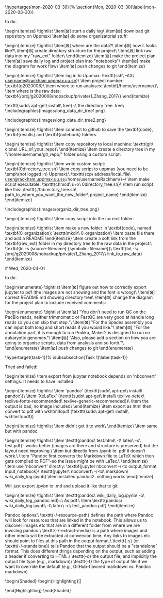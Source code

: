 \hypertarget{mon-2020-03-30}{%
\section{Mon, 2020-03-30}\label{mon-2020-03-30}}

to do:

\begin{itemize}
\tightlist
\item[$\boxtimes$]
  start a daily log\\
\item[$\boxtimes$]
  download git repository on Uppmax\\
\item[$\boxtimes$]
  do some organizatorial stuff:

  \begin{itemize}
  \tightlist
  \item[$\boxtimes$]
    where are the data?\\
  \item[$\boxtimes$]
    how it looks like?\\
  \item[$\boxtimes$]
    create directory structure for the project\\
  \item[$\boxtimes$]
    link raw data into my "raw\_ext" folder\\
  \end{itemize}
\item[$\boxtimes$]
  make the project plan
\item[$\boxtimes$]
  save daily log and project plan into "notebooks"\\
\item[$\boxtimes$]
  make the diagram for work flow\\
\item[$\boxtimes$]
  push changes to git
\end{itemize}

\begin{itemize}
\tightlist
\item
  log in to Uppmax: \texttt{ssh\ -AX\ username@rackham.uppmax.uu.se}\\
\item
  project number: \textbf{g2020008}\\
\item
  where to run analyses: \textbf{/home/username/}\\
\item
  where is the raw data:
  \textbf{/proj/g2020008/nobackup/private/1\_Zhang\_2017/}
\end{itemize}

\texttt{sudo\ apt-get\ install\ tree}~\\
the directory tree: tree\\
\includegraphics{images/long_data_dir_tree1.png}

\includegraphics{images/long_data_dir_tree2.png}

\begin{itemize}
\tightlist
\item
  connect to github to save the \textbf{code}, \textbf{results} and
  \textbf{notebook} folders.

  \begin{itemize}
  \tightlist
  \item
    copy repository to local machine:
    \texttt{git\ clone\ URL\_of\_your\_repo}\\
  \end{itemize}
\item
  create a directory tree in my "/home/username/git\_repo/" folder using
  a custom script:

  \begin{itemize}
  \tightlist
  \item
    write custom script: \textbf{0directory\_tree.sh}
  \item
    copy script to uppmax (you need to be \emph{not logged in}
    Uppmax):\\
    \texttt{scp\ address/local\_file\ user@rackham.uppmax.uu.se:/home/usernameRackham/}~\\
  \item
    make script executable: \texttt{chmod\ u+x\ 0directory\_tree.sh}\\
  \item
    run script like this:
    \texttt{./0directory\_tree.sh\ path\_to\_where\_you\_want\_the\_new\_folder\ project\_name}
  \end{itemize}
\end{itemize}

\includegraphics{images/organiz_dir_tree.png}

\begin{itemize}
\tightlist
\item
  copy script into the correct folder:

  \begin{itemize}
  \tightlist
  \item
    make a new folder in \textbf{code}, named \textbf{0\_organization}:
    \texttt{mkdir\ 0\_organization}
  \item
    paste file there and add a README
  \end{itemize}
\item
  create a soft link from the \textbf{raw\_ext} folder in my directory
  tree to the raw data in the project:\\
  \textbf{ln -s \{source-filename\} \{symbolic-filename\}}\\
  \texttt{ln\ -s\ /proj/g2020008/nobackup/private/1\_Zhang\_2017/\ link\_to\_raw\_data}
\end{itemize}

\# Wed, 2020-04-01

to do:

\begin{enumerate}
\tightlist
\item[$\boxtimes$]
  figure out how to correctly export jupyter to pdf (the images are not
  showing and the font is wrong)\\
\item[$\boxtimes$]
  correct README.md showing directory tree\\
\item[$\boxtimes$]
  change the diagram for the project plan to include received comments:

  \begin{enumerate}
  \tightlist
  \item[$\boxtimes$]
    "You don't need to run QC on the PacBio reads, neither trimmomatic
    or FastQC are very good at handle long reads so you can skip that
    step."\\
  \item[$\boxtimes$]
    "For the Spades assembly you can input both long and short reads if
    you would like."\\
  \item[$\boxtimes$]
    "For the annotation part, it is enough to run Prokka, Maker2 is
    designed to run on eukaryotic genomes."\\
  \item[$\boxtimes$]
    "Also, please add a section on how you are going to organise
    scripts, data from analysis and so forth."\\
  \end{enumerate}
\item[$\boxtimes$]
  push changes to git
\end{enumerate}

\hypertarget{task-1}{%
\subsubsection{Task 1}\label{task-1}}

Tried and failed:

\begin{itemize}
\item
  export from jupyter notebook depends on 'nbconvert' settings. It needs
  to have installed:

  \begin{itemize}
  \tightlist
  \item
    'pandoc' (\texttt{sudo\ apt-get\ install\ pandoc})\\
  \item
    'XeLaTex'
    (\texttt{sudo\ apt-get\ install\ texlive-xetex\ texlive-fonts-recommended\ texlive-generic-recommended})\\
  \item
    the output is bad, no image included\\
  \end{itemize}
\item
  export as html then convert to pdf with wkhtmltopdf
  (\texttt{sudo\ apt-get\ install\ wkhtmltopdf})

  \begin{itemize}
  \tightlist
  \item
    didn't get it to work\\
  \end{itemize}
\item
  same but with pandoc

  \begin{itemize}
  \tightlist
  \item
    \texttt{pandoc\ test.html\ -t\ latex\ -o\ test.pdf}- works better
    (images are there and structure is preserved) but the layout need
    improving.\\
  \item
    but directly from .ipynb to .pdf it doesn't work.\\
  \item
    "Pandoc first converts the Markdown file to LaTeX which then gets
    compiled to PDF"-so the issue might be with LaTex.\\
  \end{itemize}
\item
  use 'nbconvert' directly: \textbf{jupyter nbconvert -\/-to
  output\_format input\_notebook}\\
  \texttt{jupyter\ nbconvert\ -\/-to\ markdown\ wiki\_daily\_log.ipynb}
\item
  installed pandoc2. nothing works
\end{itemize}

Will just export .ipybn to .md and upload it like that to git.

\begin{itemize}
\tightlist
\item
  \texttt{pandoc\ wiki\_daily\_log.ipynb\ -o\ wiki\_daily\_log\_pandoc.md}~\\
  As pdf:\\
\item
  \texttt{pandoc\ wiki\_daily\_log.ipynb\ -t\ latex\ -o\ test\_pandoc.pdf}
\end{itemize}

Pandoc options:\\
\texttt{-\/-resource-path} defines the path where Pandoc will look for
resources that are linked in the notebook. This allows us to discover
images etc that are in a different folder from where we are invocing
pandoc.\\
\texttt{-\/-extract-media} is a path where images and other media will
be extracted at conversion time. Any links to images etc should point to
files at this path in the output format.\\
\texttt{-s} (or \texttt{-\/-standalone}) tells Pandoc that the output
should be a "standalone" format. This does different things depending on
the output, such as adding a header if converting to HTML.\\
\texttt{-o} the output file, and implicitly the output file type (e.g.,
markdown)\\
\texttt{-t} the type of output file if we want to override the default
(e.g., GitHub-flavored markdown vs. Pandoc markdown)

\begin{Shaded}
\begin{Highlighting}[]

\end{Highlighting}
\end{Shaded}
